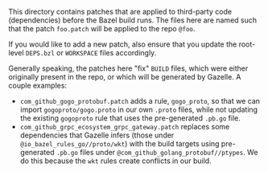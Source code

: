 This directory contains patches that are applied to third-party code
(dependencies) before the Bazel build runs. The files here are named such that
the patch `foo.patch` will be applied to the repo `@foo`.

If you would like to add a new patch, also ensure that you update the root-level
`DEPS.bzl` or `WORKSPACE` files accordingly.

Generally speaking, the patches here "fix" `BUILD` files, which were either
originally present in the repo, or which will be generated by Gazelle. A couple
examples:

* `com_github_gogo_protobuf.patch` adds a rule, `gogo_proto`, so that we can
  import `gogoproto/gogo.proto` in our own `.proto` files, while not updating
  the existing `gogoproto` rule that uses the pre-generated `.pb.go` file.
* `com_github_grpc_ecosystem_grpc_gateway.patch` replaces some dependencies that
  Gazelle infers (those under `@io_bazel_rules_go//proto/wkt`) with the build
  targets using pre-generated `.pb.go` files under
  `@com_github_golang_protobuf//ptypes`. We do this because the `wkt` rules
  create conflicts in our build.